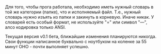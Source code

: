 Для того, чтобы прога работала, необходимо иметь нужный словарь в той же категории (папке), что и исполняемый файл. Т.е., нужный словарь нужно изъять из папки и закинуть в корневую. Иначе никак. У словарей есть особый формат, не используйте "=" или символ "—", алсо кодировка только ANSI.

Текущая версия v0.1 бета, ближайшие изменения планируются никогда. Свои функции написанное буквально с ноутбуком на коленке за 55 минут ОНО - почти выполняет успешно.
